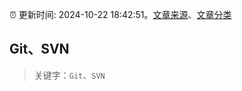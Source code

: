 :alarm_clock: 更新时间: 2024-10-22 18:42:51。[文章来源](/README.md)、[文章分类](/TAGS.md)

## Git、SVN


> 关键字：`Git`、`SVN`



